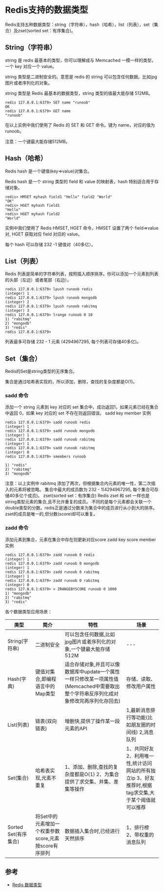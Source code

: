 # Redis支持的数据类型


Redis支持五种数据类型：string（字符串），hash（哈希），list（列表），set（集合）及zset(sorted set：有序集合)。

## String（字符串）

string 是 redis 最基本的类型，你可以理解成与 Memcached 一模一样的类型，一个 key 对应一个 value。

string 类型是二进制安全的。意思是 redis 的 string 可以包含任何数据。比如jpg图片或者序列化的对象。

string 类型是 Redis 最基本的数据类型，string 类型的值最大能存储 512MB。



```
redis 127.0.0.1:6379> SET name "runoob"
OK
redis 127.0.0.1:6379> GET name
"runoob"
```

在以上实例中我们使用了 Redis 的 SET 和 GET 命令。键为 name，对应的值为 runoob。

注意：一个键最大能存储512MB。

## Hash（哈希）

Redis hash 是一个键值(key=>value)对集合。

Redis hash 是一个 string 类型的 field 和 value 的映射表，hash 特别适合用于存储对象。


```
redis> HMSET myhash field1 "Hello" field2 "World"
"OK"
redis> HGET myhash field1
"Hello"
redis> HGET myhash field2
"World"
```

实例中我们使用了 Redis HMSET, HGET 命令，HMSET 设置了两个 field=>value 对, HGET 获取对应 field 对应的 value。

每个 hash 可以存储 232 -1 键值对（40多亿）。

## List（列表）

Redis 列表是简单的字符串列表，按照插入顺序排序。你可以添加一个元素到列表的头部（左边）或者尾部（右边）。


```
redis 127.0.0.1:6379> lpush runoob redis
(integer) 1
redis 127.0.0.1:6379> lpush runoob mongodb
(integer) 2
redis 127.0.0.1:6379> lpush runoob rabitmq
(integer) 3
redis 127.0.0.1:6379> lrange runoob 0 10
1) "rabitmq"
2) "mongodb"
3) "redis"
redis 127.0.0.1:6379>
```

列表最多可存储 232 - 1 元素 (4294967295, 每个列表可存储40多亿)。

## Set（集合）

Redis的Set是string类型的无序集合。

集合是通过哈希表实现的，所以添加，删除，查找的复杂度都是O(1)。

### sadd 命令
添加一个 string 元素到 key 对应的 set 集合中，成功返回1，如果元素已经在集合中返回 0，如果 key 对应的 set 不存在则返回错误。
sadd key member
实例

```
redis 127.0.0.1:6379> sadd runoob redis
(integer) 1
redis 127.0.0.1:6379> sadd runoob mongodb
(integer) 1
redis 127.0.0.1:6379> sadd runoob rabitmq
(integer) 1
redis 127.0.0.1:6379> sadd runoob rabitmq
(integer) 0
redis 127.0.0.1:6379> smembers runoob

1) "redis"
2) "rabitmq"
3) "mongodb"
```

注意：以上实例中 rabitmq 添加了两次，但根据集合内元素的唯一性，第二次插入的元素将被忽略。
集合中最大的成员数为 232 - 1(4294967295, 每个集合可存储40多亿个成员)。
zset(sorted set：有序集合)
Redis zset 和 set 一样也是string类型元素的集合,且不允许重复的成员。
不同的是每个元素都会关联一个double类型的分数。redis正是通过分数来为集合中的成员进行从小到大的排序。
zset的成员是唯一的,但分数(score)却可以重复。

### zadd 命令

添加元素到集合，元素在集合中存在则更新对应score
zadd key score member
实例

```
redis 127.0.0.1:6379> zadd runoob 0 redis
(integer) 1
redis 127.0.0.1:6379> zadd runoob 0 mongodb
(integer) 1
redis 127.0.0.1:6379> zadd runoob 0 rabitmq
(integer) 1
redis 127.0.0.1:6379> zadd runoob 0 rabitmq
(integer) 0
redis 127.0.0.1:6379> > ZRANGEBYSCORE runoob 0 1000
1) "mongodb"
2) "rabitmq"
3) "redis"
```


各个数据类型应用场景：

|类型	|简介	|特性	|场景|
|-|-|-|-|
|String(字符串)|	二进制安全|	可以包含任何数据,比如jpg图片或者序列化的对象,一个键最大能存储512M	|---|
|Hash(字典)	|键值对集合,即编程语言中的Map类型	|适合存储对象,并且可以像数据库中update一个属性一样只修改某一项属性值(Memcached中需要取出整个字符串反序列化成对象修改完再序列化存回去)|	存储、读取、修改用户属性|
|List(列表)	|链表(双向链表)	|增删快,提供了操作某一段元素的API	|1,最新消息排行等功能(比如朋友圈的时间线) 2,消息队列|
|Set(集合)|	哈希表实现,元素不重复	|1、添加、删除,查找的复杂度都是O(1) 2、为集合提供了求交集、并集、差集等操作	|1、共同好友 2、利用唯一性,统计访问网站的所有独立ip 3、好友推荐时,根据tag求交集,大于某个阈值就可以推荐|
|Sorted Set(有序集合)|	将Set中的元素增加一个权重参数score,元素按score有序排列|	数据插入集合时,已经进行天然排序	|1、排行榜 2、带权重的消息队列|

## 参考

- [Redis 数据类型](http://www.runoob.com/redis/redis-data-types.html)
